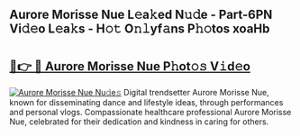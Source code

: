 ## Aurore Morisse Nue L𝚎a𝚔ed N𝚞𝚍e - Part-6PN Vi𝚍𝚎o L𝚎a𝚔s - H𝚘𝚝 O𝚗𝚕yf𝚊ns P𝚑𝚘tos xoaHb

# <h2><a href="http://kf6st4b.oniu.top/?m=Aurore+Morisse+Nue">🔗👉 🔴 Aurore Morisse Nue P𝚑ot𝚘𝚜 V𝚒d𝚎o</a></h2>

[![Aurore Morisse Nue Nu𝚍e𝚜](https://i.imgur.com/0qMVB7G.gif)](http://kf6st4b.oniu.top/?m=Aurore+Morisse+Nue)
Digital trendsetter Aurore Morisse Nue, known for disseminating dance and lifestyle ideas, through performances and personal vlogs. Compassionate healthcare professional Aurore Morisse Nue, celebrated for their dedication and kindness in caring for others.  
